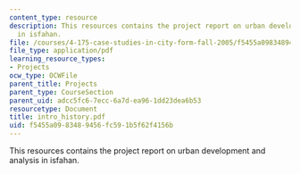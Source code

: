 ```yaml
---
content_type: resource
description: This resources contains the project report on urban development and analysis
  in isfahan.
file: /courses/4-175-case-studies-in-city-form-fall-2005/f5455a0983489456fc591b5f62f4156b_intro_history.pdf
file_type: application/pdf
learning_resource_types:
- Projects
ocw_type: OCWFile
parent_title: Projects
parent_type: CourseSection
parent_uid: adcc5fc6-7ecc-6a7d-ea96-1dd23dea6b53
resourcetype: Document
title: intro_history.pdf
uid: f5455a09-8348-9456-fc59-1b5f62f4156b
---
```

This resources contains the project report on urban development and analysis in isfahan.

